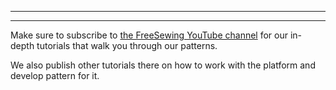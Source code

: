 ***

***

Make sure to subscribe to
[the FreeSewing YouTube channel](https://youtube.com/channel/UCLAyxEL72gHvuKBpa-GmCvQ)
for our in-depth tutorials that walk you through our patterns.

We also publish other tutorials there on how to work with the platform
and develop pattern for it.
